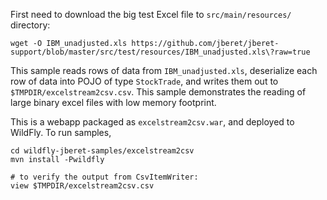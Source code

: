 First need to download the big test Excel file to `src/main/resources/` directory:

    wget -O IBM_unadjusted.xls https://github.com/jberet/jberet-support/blob/master/src/test/resources/IBM_unadjusted.xls\?raw=true

This sample reads rows of data from `IBM_unadjusted.xls`, deserialize each row of data into POJO of type `StockTrade`,
and writes them out to `$TMPDIR/excelstream2csv.csv`.  This sample demonstrates the reading of large binary excel files
with low memory footprint.

This is a webapp packaged as `excelstream2csv.war`, and deployed to WildFly.  To run samples,

    cd wildfly-jberet-samples/excelstream2csv
    mvn install -Pwildfly

    # to verify the output from CsvItemWriter:
    view $TMPDIR/excelstream2csv.csv